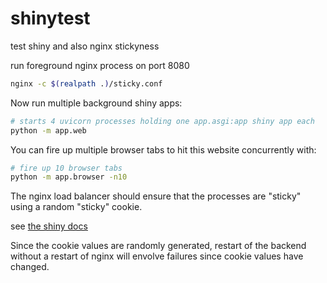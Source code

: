 # shinytest

test shiny and also nginx stickyness

run foreground nginx process on port 8080

```bash
nginx -c $(realpath .)/sticky.conf
```

Now run multiple background shiny apps:

```bash
# starts 4 uvicorn processes holding one app.asgi:app shiny app each
python -m app.web
```

You can fire up multiple browser tabs to hit this website concurrently with:

```bash
# fire up 10 browser tabs
python -m app.browser -n10
```

The nginx load balancer should ensure that the processes are "sticky" using a
random "sticky" cookie.

see [the shiny docs](https://shiny.posit.co/py/docs/deploy-on-prem.html#other-hosting-options)

Since the cookie values are randomly generated, restart of the backend without a restart of nginx
will envolve failures since cookie values have changed.
